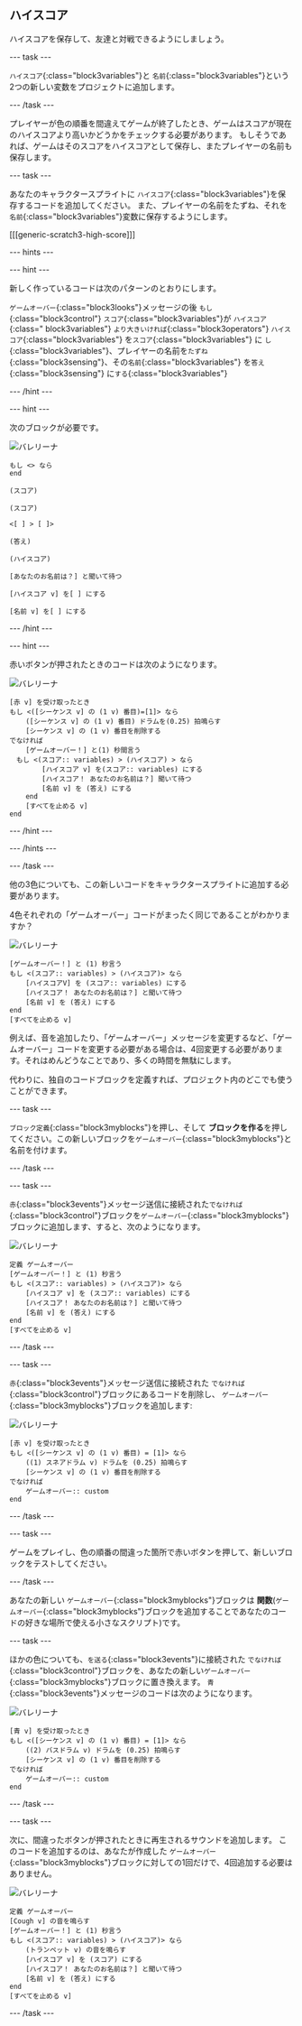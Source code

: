 ## ハイスコア

ハイスコアを保存して、友達と対戦できるようにしましょう。

--- task ---

`ハイスコア`{:class="block3variables"}と `名前`{:class="block3variables"}という2つの新しい変数をプロジェクトに追加します。

--- /task ---

プレイヤーが色の順番を間違えてゲームが終了したとき、ゲームはスコアが現在のハイスコアより高いかどうかをチェックする必要があります。 もしそうであれば、ゲームはそのスコアをハイスコアとして保存し、またプレイヤーの名前も保存します。

--- task ---

あなたのキャラクタースプライトに `ハイスコア`{:class="block3variables"}を保存するコードを追加してください。 また、プレイヤーの名前をたずね、それを `名前`{:class="block3variables"}変数に保存するようにします。

[[[generic-scratch3-high-score]]]

--- hints ---


--- hint ---

新しく作っているコードは次のパターンのとおりにします。

`ゲームオーバー`{:class="block3looks"}メッセージの後 `もし`{:class="block3control"} `スコア`{:class="block3variables"}が `ハイスコア`{:class=" block3variables"} `より大きいければ`{:class="block3operators"} `ハイスコア`{:class="block3variables"} を`スコア`{:class="block3variables"} に `し`{:class="block3variables"}、プレイヤーの名前を`たずね`{:class="block3sensing"}、その`名前`{:class="block3variables"} を`答え`{:class="block3sensing"} に`する`{:class="block3variables"}

--- /hint ---

--- hint ---

次のブロックが必要です。

![バレリーナ](images/ballerina.png)

```blocks3
もし <> なら
end

(スコア)

(スコア)

<[ ] > [ ]>

(答え)

(ハイスコア)

[あなたのお名前は？] と聞いて待つ

[ハイスコア v] を[ ] にする

[名前 v] を[ ] にする 
```

--- /hint ---

--- hint ---

赤いボタンが押されたときのコードは次のようになります。

![バレリーナ](images/ballerina.png)

```blocks3
[赤 v] を受け取ったとき
もし <([シーケンス v] の (1 v) 番目)=[1]> なら
    ([シーケンス v] の (1 v) 番目) ドラムを(0.25) 拍鳴らす
    [シーケンス v] の (1 v) 番目を削除する
でなければ
    [ゲームオーバー！] と(1) 秒間言う
　もし <(スコア:: variables) > (ハイスコア) > なら
        [ハイスコア v] を(スコア:: variables) にする
        [ハイスコア！ あなたのお名前は？] 聞いて待つ
        [名前 v] を (答え) にする
    end
    [すべてを止める v]
end
```

--- /hint ---

--- /hints ---

--- /task ---

他の3色についても、この新しいコードをキャラクタースプライトに追加する必要があります。

4色それぞれの「ゲームオーバー」コードがまったく同じであることがわかりますか？

![バレリーナ](images/ballerina.png)

```blocks3
[ゲームオーバー！] と (1) 秒言う
もし <(スコア:: variables) > (ハイスコア)> なら
    [ハイスコアV] を (スコア:: variables) にする
    [ハイスコア！ あなたのお名前は？] と聞いて待つ
    [名前 v] を (答え) にする
end
[すべてを止める v]
```

例えば、音を追加したり、「ゲームオーバー」メッセージを変更するなど、「ゲームオーバー」コードを変更する必要がある場合は、4回変更する必要があります。それはめんどうなことであり、多くの時間を無駄にします。

代わりに、独自のコードブロックを定義すれば、プロジェクト内のどこでも使うことができます。

--- task ---

`ブロック定義`{:class="block3myblocks"}を押し、そして **ブロックを作る**を押してください。この新しいブロックを`ゲームオーバー`{:class="block3myblocks"}と名前を付けます。

--- /task ---

--- task ---

`赤`{:class="block3events"}メッセージ送信に接続された`でなければ`{:class="block3control"}ブロックを`ゲームオーバー`{:class="block3myblocks"}ブロックに追加します、すると、次のようになります。

![バレリーナ](images/ballerina.png)

```blocks3
定義 ゲームオーバー
[ゲームオーバー！] と (1) 秒言う
もし <(スコア:: variables) > (ハイスコア)> なら
    [ハイスコア v] を (スコア:: variables) にする
    [ハイスコア！ あなたのお名前は？] と聞いて待つ
    [名前 v] を (答え) にする
end
[すべてを止める v]
```

--- /task ---

--- task ---

`赤`{:class="block3events"}メッセージ送信に接続された `でなければ`{:class="block3control"}ブロックにあるコードを削除し、 `ゲームオーバー`{:class="block3myblocks"}ブロックを追加します:

![バレリーナ](images/ballerina.png)

```blocks3
[赤 v] を受け取ったとき
もし <([シーケンス v] の (1 v) 番目) = [1]> なら
    ((1) スネアドラム v) ドラムを (0.25) 拍鳴らす
    [シーケンス v] の (1 v) 番目を削除する 
でなければ
    ゲームオーバー:: custom
end
```

--- /task ---

--- task ---

ゲームをプレイし、色の順番の間違った箇所で赤いボタンを押して、新しいブロックをテストしてください。

--- /task ---

あなたの新しい `ゲームオーバー`{:class="block3myblocks"}ブロックは **関数**(`ゲームオーバー`{:class="block3myblocks"}ブロックを追加することであなたのコードの好きな場所で使える小さなスクリプト)です。

--- task ---

ほかの色についても、`を送る`{:class="block3events"}に接続された `でなければ`{:class="block3control"}ブロックを、あなたの新しい`ゲームオーバー`{:class="block3myblocks"}ブロックに置き換えます。 `青`{:class="block3events"}メッセージのコードは次のようになります。

![バレリーナ](images/ballerina.png)

```blocks3
[青 v] を受け取ったとき
もし <([シーケンス v] の (1 v) 番目) = [1]> なら
    ((2) バスドラム v) ドラムを (0.25) 拍鳴らす
    [シーケンス v] の (1 v) 番目を削除する
でなければ
    ゲームオーバー:: custom
end
```

--- /task ---

--- task ---

次に、間違ったボタンが押されたときに再生されるサウンドを追加します。 このコードを追加するのは、あなたが作成した `ゲームオーバー`{:class="block3myblocks"}ブロックに対しての1回だけで、4回追加する必要はありません。

![バレリーナ](images/ballerina.png)

```blocks3
定義 ゲームオーバー
[Cough v] の音を鳴らす
[ゲームオーバー！] と (1) 秒言う
もし <(スコア:: variables) > (ハイスコア)> なら
    (トランペット v) の音を鳴らす
    [ハイスコア v] を (スコア) にする
    [ハイスコア！ あなたのお名前は？] と聞いて待つ
    [名前 v] を (答え) にする
end
[すべてを止める v]
```

--- /task ---